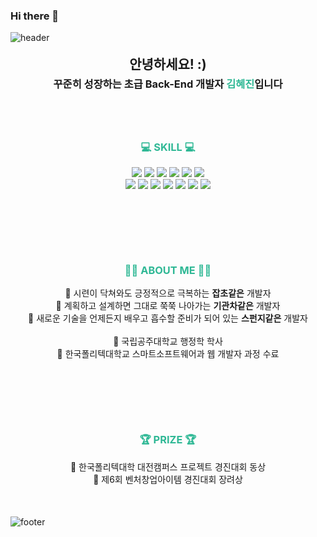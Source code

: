 ### Hi there 👋

<!--
**whydontw/whydontw** is a ✨ _special_ ✨ repository because its `README.md` (this file) appears on your GitHub profile.

Here are some ideas to get you started:

- 🔭 I’m currently working on ...
- 🌱 I’m currently learning ...
- 👯 I’m looking to collaborate on ...
- 🤔 I’m looking for help with ...
- 💬 Ask me about ...
- 📫 How to reach me: ...
- 😄 Pronouns: ...
- ⚡ Fun fact: ...
-->


![header](https://capsule-render.vercel.app/api?type=slice&color=timeAuto&height=300&section=header&text=Welcome!%20Hyejin's%20Github&fontSize=60&fontcolor=black)

<div style="margin:0 auto; text-align: center;">
    <div style="line-height: 70%">
        <h2>안녕하세요! :)</h2>
        <h3>꾸준히 성장하는 초급 Back-End 개발자 <span style="color: rgb(47, 184, 149); font-size: 1em;"><strong>김혜진</strong></span>입니다</h3>
    </div>
    <br>
    <div style="margin: 50px auto;">
        <h3><strong style="color: rgb(47, 184, 149);">💻 SKILL 💻</strong></h3>
        <img src="https://img.shields.io/badge/JAVA-007396?style=flat-square&logo=java&logoColor=white"> 
        <img src="https://img.shields.io/badge/Spring-6DB33F?style=flat-square&logo=spring&logoColor=white">
        <img src="https://img.shields.io/badge/HTML5-E34F26?style=flat-square&logo=html5&logoColor=white"> 
        <img src="https://img.shields.io/badge/CSS3-1572B6?style=flat-square&logo=css3&logoColor=white"> 
        <img src="https://img.shields.io/badge/Javascript-F7DF1E?style=flat-square&logo=javascript&logoColor=black">
        <img src="https://img.shields.io/badge/jquery-0769AD?style=flat-square&logo=jquery&logoColor=white">
        <br>
        <img src="https://img.shields.io/badge/oracle-F80000?style=flat-square&logo=oracle&logoColor=white"> 
        <img src="https://img.shields.io/badge/mariaDB-003545?style=flat-square&logo=mariaDB&logoColor=white">
        <img src="https://img.shields.io/badge/bootstrap-7952B3?style=flat-square&logo=bootstrap&logoColor=white">
        <img src="https://img.shields.io/badge/apache tomcat-F8DC75?style=flat-square&logo=apachetomcat&logoColor=black">
        <img src="https://img.shields.io/badge/github-181717?style=flat-square&logo=github&logoColor=white">
        <img src="https://img.shields.io/badge/git-F05032?style=flat-square&logo=git&logoColor=white">
        <img src="https://img.shields.io/badge/Adobe Photoshop-31A8FF?style=flat-square&logo=Adobe Photoshop&logoColor=white">
    </div>
    <br>
    <div style="margin: 50px auto;">
        <h3><strong style="color: rgb(47, 184, 149);">👩‍💻 ABOUT ME 👩‍💻</strong></h3>
        🔸 시련이 닥쳐와도 긍정적으로 극복하는 <strong>잡초같은</strong> 개발자<br>
        🔸 계획하고 설계하면 그대로 쭉쭉 나아가는 <strong>기관차같은</strong> 개발자<br>
        🔸 새로운 기술을 언제든지 배우고 흡수할 준비가 되어 있는 <strong>스펀지같은</strong> 개발자<br><br>
        🔸 국립공주대학교 행정학 학사<br>
        🔸 한국폴리텍대학교 스마트소프트웨어과 웹 개발자 과정 수료
    </div>
    <br>
    <div style="margin: 50px auto;">
        <h3><strong style="color: rgb(47, 184, 149);">🏆 PRIZE 🏆</strong></h3>
        🔹 한국폴리텍대학 대전캠퍼스 프로젝트 경진대회 동상<br>
        🔹 제6회 벤처창업아이템 경진대회 장려상
    </div>
</div>

![footer](https://capsule-render.vercel.app/api?type=slice&color=timeAuto&height=300&section=footer&fontSize=60)
